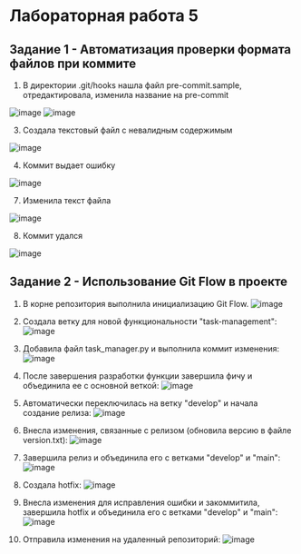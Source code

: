 # Лабораторная работа 5
## Задание 1 - Автоматизация проверки формата файлов при коммите
1. В директории .git/hooks нашла файл pre-commit.sample, отредактировала, изменила название на pre-commit

![image](https://github.com/user-attachments/assets/cb82ca86-ec56-4943-8a54-a3aa6ed76c5e)
![image](https://github.com/user-attachments/assets/42d5b8f6-e73a-4338-b416-b4fd8954a1aa)

3. Создала текстовый файл с невалидным содержимым

![image](https://github.com/user-attachments/assets/74c562d1-dc50-4af4-9f65-2b9e1712b2c3)

4. Коммит выдает ошибку

![image](https://github.com/user-attachments/assets/bbb8e5cf-ba98-4b27-a8a1-1cc2c5c6ca11)

7. Изменила текст файла

![image](https://github.com/user-attachments/assets/33aa8199-4eca-47f3-850d-1428d8618eb8)

8. Коммит удался

![image](https://github.com/user-attachments/assets/bbb8e5cf-ba98-4b27-a8a1-1cc2c5c6ca11)
   
## Задание 2 - Использование Git Flow в проекте

1. В корне репозитория выполнила инициализацию Git Flow.
![image](https://github.com/user-attachments/assets/b0618e4b-9705-4a8f-885a-ada0ad19d92a)

2. Создала ветку для новой функциональности "task-management":
![image](https://github.com/user-attachments/assets/c4a0877e-390b-43b8-b98e-8cd74d604c04)

3. Добавила файл task_manager.py и выполнила коммит изменения:
![image](https://github.com/user-attachments/assets/319fb722-a13f-4d7f-a145-bd20e367522a)

4. После завершения разработки функции завершила фичу и объединила ее с основной веткой:
![image](https://github.com/user-attachments/assets/38be48c0-15ae-465e-959f-64dab1419cf0)

5. Автоматически переключилась на ветку "develop" и начала создание релиза:
![image](https://github.com/user-attachments/assets/0f35df43-189f-4963-83fe-7acf928659b6)

6. Внесла изменения, связанные с релизом (обновила версию в файле version.txt):
![image](https://github.com/user-attachments/assets/d5c0258c-502c-4b16-9e0f-cd4b3a3408c8)

7. Завершила релиз и объединила его с ветками "develop" и "main":
![image](https://github.com/user-attachments/assets/403c1c18-8514-4324-8c56-80b600f44bf2)

8. Cоздала hotfix:
![image](https://github.com/user-attachments/assets/19a9880a-f11a-4e66-b4d8-49fbe09f19a4)

9. Внесла изменения для исправления ошибки и закоммитила, завершила hotfix и объединила его с ветками "develop" и "main":
![image](https://github.com/user-attachments/assets/0693a78d-7448-483c-bff3-40fdb626fb1c)

10. Отправила изменения на удаленный репозиторий:
![image](https://github.com/user-attachments/assets/c2a65611-d6de-4069-a6fe-596ec8745789)
